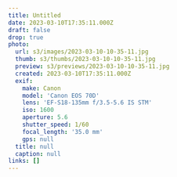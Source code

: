 ```yaml
---
title: Untitled
date: 2023-03-10T17:35:11.000Z
draft: false
drop: true
photo:
  url: s3/images/2023-03-10-10-35-11.jpg
  thumb: s3/thumbs/2023-03-10-10-35-11.jpg
  preview: s3/previews/2023-03-10-10-35-11.jpg
  created: 2023-03-10T17:35:11.000Z
  exif:
    make: Canon
    model: 'Canon EOS 70D'
    lens: 'EF-S18-135mm f/3.5-5.6 IS STM'
    iso: 1600
    aperture: 5.6
    shutter_speed: 1/60
    focal_length: '35.0 mm'
    gps: null
  title: null
  caption: null
links: []
---
```

